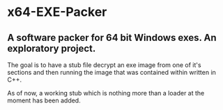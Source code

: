 # x64-EXE-Packer
## A software packer for 64 bit Windows exes. An exploratory project.
The goal is to have a stub file decrypt an exe image from one of it's sections and then running the image that was contained within written in C++.

As of now, a working stub which is nothing more than a loader at the moment has been added.
